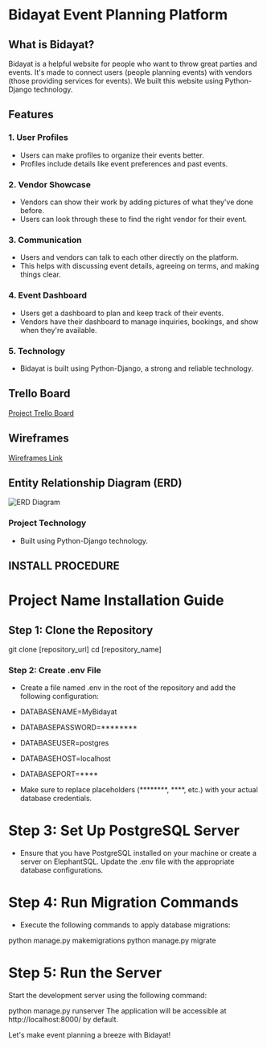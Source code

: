 # Bidayat Event Planning Platform

## What is Bidayat?
Bidayat is a helpful website for people who want to throw great parties and events. It's made to connect users (people planning events) with vendors (those providing services for events). We built this website using Python-Django technology.

## Features

### 1. User Profiles
- Users can make profiles to organize their events better.
- Profiles include details like event preferences and past events.

### 2. Vendor Showcase
- Vendors can show their work by adding pictures of what they've done before.
- Users can look through these to find the right vendor for their event.

### 3. Communication
- Users and vendors can talk to each other directly on the platform.
- This helps with discussing event details, agreeing on terms, and making things clear.

### 4. Event Dashboard
- Users get a dashboard to plan and keep track of their events.
- Vendors have their dashboard to manage inquiries, bookings, and show when they're available.

### 5. Technology
- Bidayat is built using Python-Django, a strong and reliable technology.

## Trello Board
[Project Trello Board](https://trello.com/b/ApMbhrRM/event-planning)

## Wireframes
[Wireframes Link](https://i.imgur.com/nKuf0yy.jpg)

## Entity Relationship Diagram (ERD)
![ERD Diagram](https://ibb.co/cXdJnvh)

### Project Technology
- Built using Python-Django technology.

## INSTALL PROCEDURE 
# Project Name Installation Guide

## Step 1: Clone the Repository
git clone [repository_url]
cd [repository_name]

### Step 2: Create .env File
- Create a file named .env in the root of the repository and add the following configuration:


- DATABASENAME=MyBidayat
- DATABASEPASSWORD=********
- DATABASEUSER=postgres
- DATABASEHOST=localhost
- DATABASEPORT=****

- Make sure to replace placeholders (********, ****, etc.) with your actual database credentials.

# Step 3: Set Up PostgreSQL Server
- Ensure that you have PostgreSQL installed on your machine or create a server on ElephantSQL. Update the .env file with the appropriate database configurations.

# Step 4: Run Migration Commands
- Execute the following commands to apply database migrations:


python manage.py makemigrations
python manage.py migrate

# Step 5: Run the Server
Start the development server using the following command:

python manage.py runserver
The application will be accessible at http://localhost:8000/ by default.


Let's make event planning a breeze with Bidayat!
